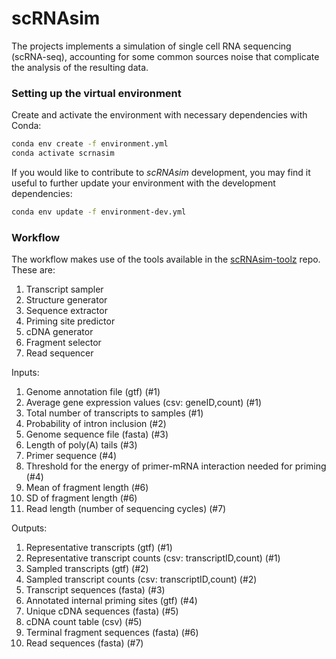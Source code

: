# scRNAsim
The projects implements a simulation of single cell RNA sequencing (scRNA-seq), accounting for some common sources noise that complicate the analysis of the resulting data.

### Setting up the virtual environment

Create and activate the environment with necessary dependencies with Conda:

```bash
conda env create -f environment.yml
conda activate scrnasim
```


If you would like to contribute to _scRNAsim_ development, you may find it 
useful to further update your environment with the development dependencies:

```bash
conda env update -f environment-dev.yml
```

### Workflow

The workflow makes use of the tools available in the [scRNAsim-toolz](https://github.com/zavolanlab/scRNAsim-toolz) repo. These are:
1. Transcript sampler
2. Structure generator
3. Sequence extractor
4. Priming site predictor
5. cDNA generator
6. Fragment selector
7. Read sequencer


Inputs:
1. Genome annotation file (gtf) (#1)
2. Average gene expression values (csv: geneID,count) (#1)
3. Total number of transcripts to samples (#1)
4. Probability of intron inclusion (#2)
5. Genome sequence file (fasta) (#3)
6. Length of poly(A) tails (#3)
7. Primer sequence (#4)
8. Threshold for the energy of primer-mRNA interaction needed for priming (#4)
9. Mean of fragment length (#6)
10. SD of fragment length (#6)
11. Read length (number of sequencing cycles) (#7)

Outputs:
1. Representative transcripts (gtf) (#1)
2. Representative transcript counts (csv: transcriptID,count) (#1)
3. Sampled transcripts (gtf) (#2)
4. Sampled transcript counts (csv: transcriptID,count) (#2)
5. Transcript sequences (fasta) (#3)
6. Annotated internal priming sites (gtf) (#4)
7. Unique cDNA sequences (fasta) (#5)
8. cDNA count table (csv) (#5)
9. Terminal fragment sequences (fasta) (#6)
10. Read sequences (fasta) (#7)